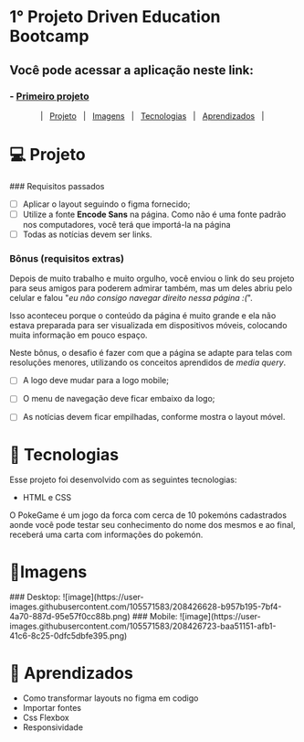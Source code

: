 # 1° Projeto Driven Education Bootcamp
## Você pode acessar a aplicação neste link:
  ### - <a href="https://filipetenedini.github.io/P1D-siteGlobo/">Primeiro projeto</a>

<p align="center">
  |&nbsp;&nbsp;&nbsp<a href="#Projeto">Projeto</a>&nbsp;&nbsp;
  |&nbsp;&nbsp;&nbsp<a href="#Imagens">Imagens</a>&nbsp;&nbsp;
  |&nbsp;&nbsp;&nbsp<a href="#Tecnologias">Tecnologias</a>&nbsp;&nbsp;
  |&nbsp;&nbsp;&nbsp<a href="#Aprendizados">Aprendizados</a>&nbsp;&nbsp;&nbsp;|&nbsp;
</p>

<h1 id="Projeto"> 💻 Projeto</h1>
### Requisitos passados

- [ ]  Aplicar o layout seguindo o figma fornecido;
- [ ]  Utilize a fonte **Encode Sans** na página. Como não é uma fonte padrão nos computadores, você terá que importá-la na página
- [ ] Todas as notícias devem ser links.

### Bônus (requisitos extras)

Depois de muito trabalho e muito orgulho, você enviou o link do seu projeto para seus amigos para poderem admirar também, mas um deles abriu pelo celular e falou "*eu não consigo navegar direito nessa página :(*".

Isso aconteceu porque o conteúdo da página é muito grande e ela não estava preparada para ser visualizada em dispositivos móveis, colocando muita informação em pouco espaço.

Neste bônus, o desafio é fazer com que a página se adapte para telas com resoluções menores, utilizando os conceitos aprendidos de *media query*.

- [ ]  A logo deve mudar para a logo mobile;
- [ ]  O menu de navegação deve ficar embaixo da logo;
- [ ]  As notícias devem ficar empilhadas, conforme mostra o layout móvel.






<h1 id="Tecnologias">🚀 Tecnologias</h1>

Esse projeto foi desenvolvido com as seguintes tecnologias:

- HTML e CSS



O PokeGame é um jogo da forca com cerca de 10 pokemóns cadastrados aonde você pode testar seu conhecimento do nome dos mesmos e ao final, receberá uma carta com informações do pokemón.

<h1 id="Imagens">🔖Imagens</h1>
### Desktop:
![image](https://user-images.githubusercontent.com/105571583/208426628-b957b195-7bf4-4a70-887d-95e57f0cc88b.png)
### Mobile:
![image](https://user-images.githubusercontent.com/105571583/208426723-baa51151-afb1-41c6-8c25-0dfc5dbfe395.png)


<h1 id="Aprendizados">🧠 Aprendizados</h1>

- Como transformar layouts no figma em codigo
- Importar fontes
- Css Flexbox
- Responsividade

